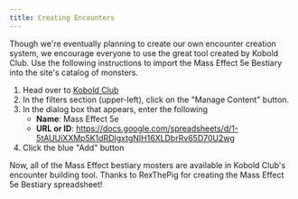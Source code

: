 ```yaml
---
title: Creating Encounters
---
```

Though we're eventually planning to create our own encounter creation system, we encourage everyone
to use the great tool created by Kobold Club. Use the
following instructions to import the Mass Effect 5e Bestiary into the site's catalog of monsters.

1. Head over to [Kobold Club](http://kobold.club/fight/#/encounter-builder)
2. In the filters section (upper-left), click on the "Manage Content" button.
3. In the dialog box that appears, enter the following
    - __Name__: Mass Effect 5e
    - __URL or ID__: https://docs.google.com/spreadsheets/d/1-5tAUUiXXMp5K1dRDIgxtgNIH16XLDbrRv65D70U2wg
4. Click the blue "Add" button
       
Now, all of the Mass Effect bestiary mosters are available in Kobold Club's encounter building tool. Thanks to RexThePig 
for creating the Mass Effect 5e Bestiary spreadsheet!
